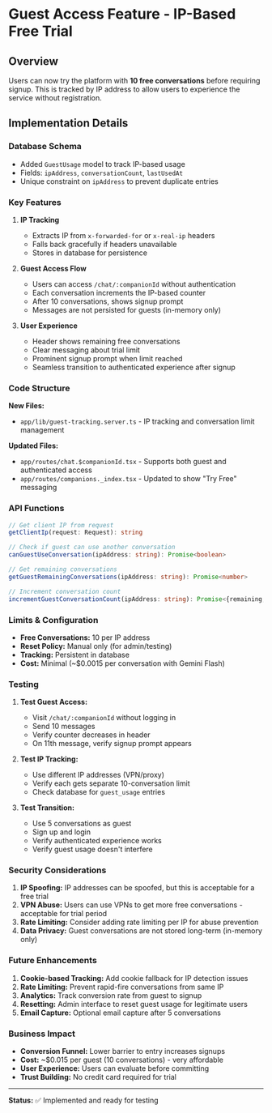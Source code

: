 # Guest Access Feature - IP-Based Free Trial

## Overview
Users can now try the platform with **10 free conversations** before requiring signup. This is tracked by IP address to allow users to experience the service without registration.

## Implementation Details

### Database Schema
- Added `GuestUsage` model to track IP-based usage
- Fields: `ipAddress`, `conversationCount`, `lastUsedAt`
- Unique constraint on `ipAddress` to prevent duplicate entries

### Key Features

1. **IP Tracking**
   - Extracts IP from `x-forwarded-for` or `x-real-ip` headers
   - Falls back gracefully if headers unavailable
   - Stores in database for persistence

2. **Guest Access Flow**
   - Users can access `/chat/:companionId` without authentication
   - Each conversation increments the IP-based counter
   - After 10 conversations, shows signup prompt
   - Messages are not persisted for guests (in-memory only)

3. **User Experience**
   - Header shows remaining free conversations
   - Clear messaging about trial limit
   - Prominent signup prompt when limit reached
   - Seamless transition to authenticated experience after signup

### Code Structure

**New Files:**
- `app/lib/guest-tracking.server.ts` - IP tracking and conversation limit management

**Updated Files:**
- `app/routes/chat.$companionId.tsx` - Supports both guest and authenticated access
- `app/routes/companions._index.tsx` - Updated to show "Try Free" messaging

### API Functions

```typescript
// Get client IP from request
getClientIp(request: Request): string

// Check if guest can use another conversation
canGuestUseConversation(ipAddress: string): Promise<boolean>

// Get remaining conversations
getGuestRemainingConversations(ipAddress: string): Promise<number>

// Increment conversation count
incrementGuestConversationCount(ipAddress: string): Promise<{remaining, totalUsed}>
```

### Limits & Configuration

- **Free Conversations:** 10 per IP address
- **Reset Policy:** Manual only (for admin/testing)
- **Tracking:** Persistent in database
- **Cost:** Minimal (~$0.0015 per conversation with Gemini Flash)

### Testing

1. **Test Guest Access:**
   - Visit `/chat/:companionId` without logging in
   - Send 10 messages
   - Verify counter decreases in header
   - On 11th message, verify signup prompt appears

2. **Test IP Tracking:**
   - Use different IP addresses (VPN/proxy)
   - Verify each gets separate 10-conversation limit
   - Check database for `guest_usage` entries

3. **Test Transition:**
   - Use 5 conversations as guest
   - Sign up and login
   - Verify authenticated experience works
   - Verify guest usage doesn't interfere

### Security Considerations

1. **IP Spoofing:** IP addresses can be spoofed, but this is acceptable for a free trial
2. **VPN Abuse:** Users can use VPNs to get more free conversations - acceptable for trial period
3. **Rate Limiting:** Consider adding rate limiting per IP for abuse prevention
4. **Data Privacy:** Guest conversations are not stored long-term (in-memory only)

### Future Enhancements

1. **Cookie-based Tracking:** Add cookie fallback for IP detection issues
2. **Rate Limiting:** Prevent rapid-fire conversations from same IP
3. **Analytics:** Track conversion rate from guest to signup
4. **Resetting:** Admin interface to reset guest usage for legitimate users
5. **Email Capture:** Optional email capture after 5 conversations

### Business Impact

- **Conversion Funnel:** Lower barrier to entry increases signups
- **Cost:** ~$0.015 per guest (10 conversations) - very affordable
- **User Experience:** Users can evaluate before committing
- **Trust Building:** No credit card required for trial

---

**Status:** ✅ Implemented and ready for testing



